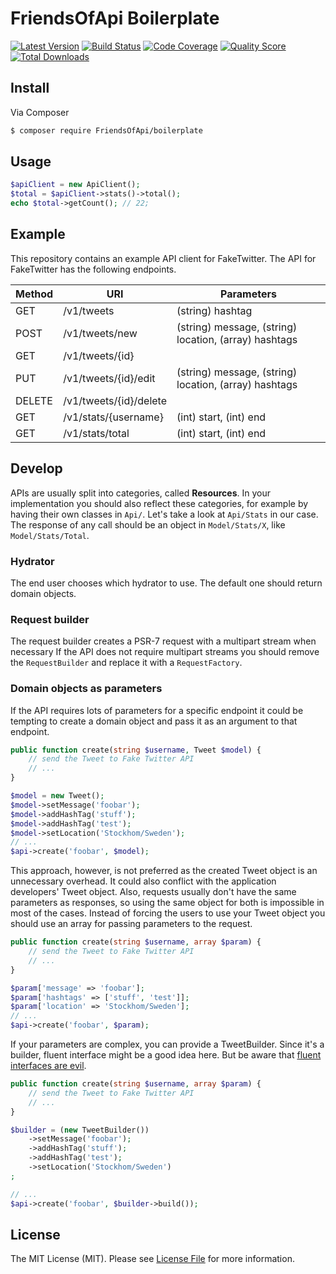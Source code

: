 # FriendsOfApi Boilerplate

[![Latest Version](https://img.shields.io/github/release/FriendsOfApi/boilerplate.svg?style=flat-square)](https://github.com/FriendsOfApi/boilerplate/releases)
[![Build Status](https://img.shields.io/travis/FriendsOfApi/boilerplate.svg?style=flat-square)](https://travis-ci.org/FriendsOfApi/boilerplate)
[![Code Coverage](https://img.shields.io/scrutinizer/coverage/g/FriendsOfApi/boilerplate.svg?style=flat-square)](https://scrutinizer-ci.com/g/FriendsOfApi/boilerplate)
[![Quality Score](https://img.shields.io/scrutinizer/g/FriendsOfApi/boilerplate.svg?style=flat-square)](https://scrutinizer-ci.com/g/FriendsOfApi/boilerplate)
[![Total Downloads](https://img.shields.io/packagist/dt/friendsofapi/boilerplate.svg?style=flat-square)](https://packagist.org/packages/friendsofapi/boilerplate)


## Install

Via Composer

``` bash
$ composer require FriendsOfApi/boilerplate
```


## Usage

``` php
$apiClient = new ApiClient();
$total = $apiClient->stats()->total();
echo $total->getCount(); // 22;
```


## Example

This repository contains an example API client for FakeTwitter.
The API for FakeTwitter has the following endpoints.

| Method | URI | Parameters |
| ------ | --- | ---------- |
| GET | /v1/tweets | (string) hashtag |
| POST | /v1/tweets/new | (string) message, (string) location, (array) hashtags |
| GET | /v1/tweets/{id} | |
| PUT | /v1/tweets/{id}/edit | (string) message, (string) location, (array) hashtags |
| DELETE | /v1/tweets/{id}/delete | |
| GET | /v1/stats/{username} | (int) start, (int) end |
| GET | /v1/stats/total | (int) start, (int) end|


## Develop

APIs are usually split into categories, called **Resources**.
In your implementation you should also reflect these categories, for example by having their own classes in `Api/`.
Let's take a look at `Api/Stats` in our case. The response of any call should be an object in `Model/Stats/X`,
like `Model/Stats/Total`.


### Hydrator

The end user chooses which hydrator to use. The default one should return domain objects.


### Request builder

The request builder creates a PSR-7 request with a multipart stream when necessary
If the API does not require multipart streams you should remove the `RequestBuilder`
and replace it with a `RequestFactory`.


### Domain objects as parameters

If the API requires lots of parameters for a specific endpoint it could be tempting
to create a domain object and pass it as an argument to that endpoint.

``` php
public function create(string $username, Tweet $model) {
    // send the Tweet to Fake Twitter API
    // ...
}

$model = new Tweet();
$model->setMessage('foobar');
$model->addHashTag('stuff');
$model->addHashTag('test');
$model->setLocation('Stockhom/Sweden');
// ...
$api->create('foobar', $model);
```

This approach, however, is not preferred as the created Tweet object is an unnecessary
overhead. It could also conflict with the application developers' Tweet object.
Also, requests usually don't have the same parameters as responses, so using the
same object for both is impossible in most of the cases. Instead of forcing the
users to use your Tweet object you should use an array for passing parameters
to the request.

``` php
public function create(string $username, array $param) {
    // send the Tweet to Fake Twitter API
    // ...
}

$param['message' => 'foobar'];
$param['hashtags' => ['stuff', 'test']];
$param['location' => 'Stockhom/Sweden'];
// ...
$api->create('foobar', $param);
```

If your parameters are complex, you can provide a TweetBuilder. Since it's a builder,
fluent interface might be a good idea here. But be aware that
[fluent interfaces are evil](https://ocramius.github.io/blog/fluent-interfaces-are-evil/).

``` php
public function create(string $username, array $param) {
    // send the Tweet to Fake Twitter API
    // ...
}

$builder = (new TweetBuilder())
    ->setMessage('foobar');
    ->addHashTag('stuff');
    ->addHashTag('test');
    ->setLocation('Stockhom/Sweden')
;

// ...
$api->create('foobar', $builder->build());
```


## License

The MIT License (MIT). Please see [License File](LICENSE) for more information.
